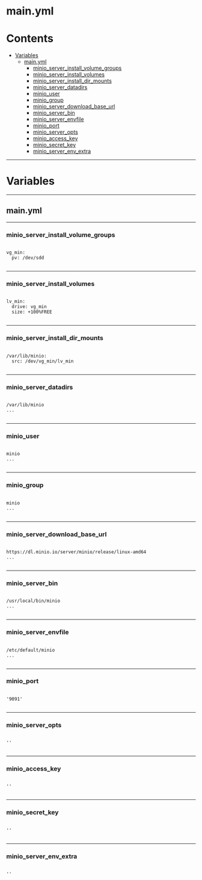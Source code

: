 
main.yml
========

Contents
========

* [Variables](#variables)
	* [main.yml](#mainyml)
		* [minio_server_install_volume_groups](#minio_server_install_volume_groups)
		* [minio_server_install_volumes](#minio_server_install_volumes)
		* [minio_server_install_dir_mounts](#minio_server_install_dir_mounts)
		* [minio_server_datadirs](#minio_server_datadirs)
		* [minio_user](#minio_user)
		* [minio_group](#minio_group)
		* [minio_server_download_base_url](#minio_server_download_base_url)
		* [minio_server_bin](#minio_server_bin)
		* [minio_server_envfile](#minio_server_envfile)
		* [minio_port](#minio_port)
		* [minio_server_opts](#minio_server_opts)
		* [minio_access_key](#minio_access_key)
		* [minio_secret_key](#minio_secret_key)
		* [minio_server_env_extra](#minio_server_env_extra)
  
---
# Variables
  
---
## main.yml
  
---
### minio_server_install_volume_groups
  
```

vg_min:
  pv: /dev/sdd
  
```  
---
### minio_server_install_volumes
  
```

lv_min:
  drive: vg_min
  size: +100%FREE
  
```  
---
### minio_server_install_dir_mounts
  
```

/var/lib/minio:
  src: /dev/vg_min/lv_min
  
```  
---
### minio_server_datadirs
  
```

/var/lib/minio
...
  
```  
---
### minio_user
  
```

minio
...
  
```  
---
### minio_group
  
```

minio
...
  
```  
---
### minio_server_download_base_url
  
```

https://dl.minio.io/server/minio/release/linux-amd64
...
  
```  
---
### minio_server_bin
  
```

/usr/local/bin/minio
...
  
```  
---
### minio_server_envfile
  
```

/etc/default/minio
...
  
```  
---
### minio_port
  
```

'9091'
  
```  
---
### minio_server_opts
  
```

''
  
```  
---
### minio_access_key
  
```

''
  
```  
---
### minio_secret_key
  
```

''
  
```  
---
### minio_server_env_extra
  
```

''
  
```